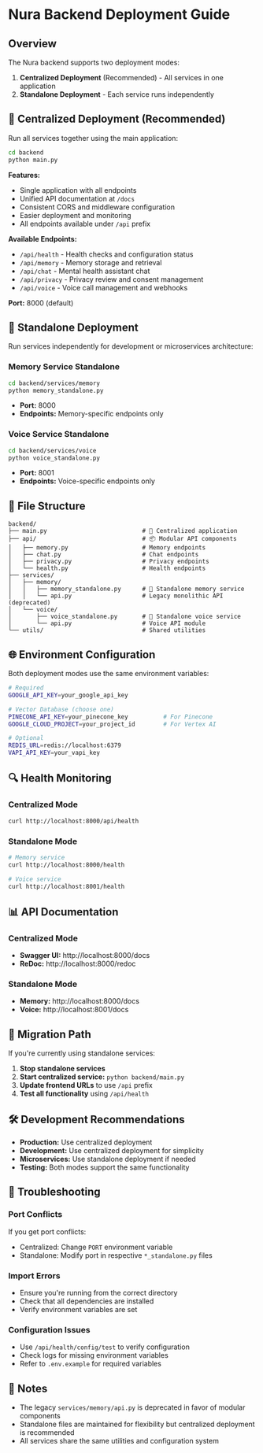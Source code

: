 # Nura Backend Deployment Guide

## Overview

The Nura backend supports two deployment modes:

1. **Centralized Deployment** (Recommended) - All services in one application
2. **Standalone Deployment** - Each service runs independently

## 🚀 Centralized Deployment (Recommended)

Run all services together using the main application:

```bash
cd backend
python main.py
```

**Features:**

- Single application with all endpoints
- Unified API documentation at `/docs`
- Consistent CORS and middleware configuration
- Easier deployment and monitoring
- All endpoints available under `/api` prefix

**Available Endpoints:**

- `/api/health` - Health checks and configuration status
- `/api/memory` - Memory storage and retrieval
- `/api/chat` - Mental health assistant chat
- `/api/privacy` - Privacy review and consent management
- `/api/voice` - Voice call management and webhooks

**Port:** 8000 (default)

## 🔧 Standalone Deployment

Run services independently for development or microservices architecture:

### Memory Service Standalone

```bash
cd backend/services/memory
python memory_standalone.py
```

- **Port:** 8000
- **Endpoints:** Memory-specific endpoints only

### Voice Service Standalone

```bash
cd backend/services/voice
python voice_standalone.py
```

- **Port:** 8001
- **Endpoints:** Voice-specific endpoints only

## 📁 File Structure

```
backend/
├── main.py                           # 🎯 Centralized application
├── api/                              # 📦 Modular API components
│   ├── memory.py                     # Memory endpoints
│   ├── chat.py                       # Chat endpoints
│   ├── privacy.py                    # Privacy endpoints
│   └── health.py                     # Health endpoints
├── services/
│   ├── memory/
│   │   ├── memory_standalone.py      # 🔧 Standalone memory service
│   │   └── api.py                    # Legacy monolithic API (deprecated)
│   └── voice/
│       ├── voice_standalone.py       # 🔧 Standalone voice service
│       └── api.py                    # Voice API module
└── utils/                            # Shared utilities
```

## 🌐 Environment Configuration

Both deployment modes use the same environment variables:

```bash
# Required
GOOGLE_API_KEY=your_google_api_key

# Vector Database (choose one)
PINECONE_API_KEY=your_pinecone_key          # For Pinecone
GOOGLE_CLOUD_PROJECT=your_project_id        # For Vertex AI

# Optional
REDIS_URL=redis://localhost:6379
VAPI_API_KEY=your_vapi_key
```

## 🔍 Health Monitoring

### Centralized Mode

```bash
curl http://localhost:8000/api/health
```

### Standalone Mode

```bash
# Memory service
curl http://localhost:8000/health

# Voice service
curl http://localhost:8001/health
```

## 📊 API Documentation

### Centralized Mode

- **Swagger UI:** http://localhost:8000/docs
- **ReDoc:** http://localhost:8000/redoc

### Standalone Mode

- **Memory:** http://localhost:8000/docs
- **Voice:** http://localhost:8001/docs

## 🚦 Migration Path

If you're currently using standalone services:

1. **Stop standalone services**
2. **Start centralized service:** `python backend/main.py`
3. **Update frontend URLs** to use `/api` prefix
4. **Test all functionality** using `/api/health`

## 🛠️ Development Recommendations

- **Production:** Use centralized deployment
- **Development:** Use centralized deployment for simplicity
- **Microservices:** Use standalone deployment if needed
- **Testing:** Both modes support the same functionality

## 🔧 Troubleshooting

### Port Conflicts

If you get port conflicts:

- Centralized: Change `PORT` environment variable
- Standalone: Modify port in respective `*_standalone.py` files

### Import Errors

- Ensure you're running from the correct directory
- Check that all dependencies are installed
- Verify environment variables are set

### Configuration Issues

- Use `/api/health/config/test` to verify configuration
- Check logs for missing environment variables
- Refer to `.env.example` for required variables

## 📝 Notes

- The legacy `services/memory/api.py` is deprecated in favor of modular components
- Standalone files are maintained for flexibility but centralized deployment is recommended
- All services share the same utilities and configuration system

